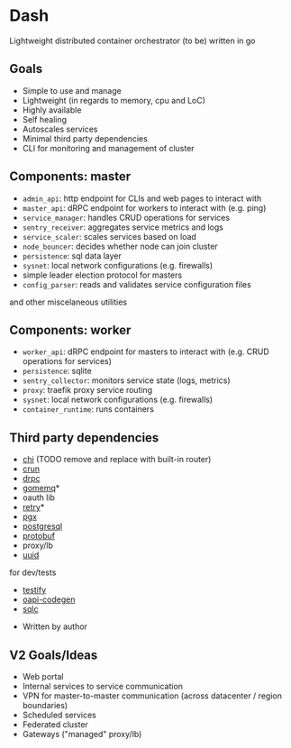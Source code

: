 # Dash
Lightweight distributed container orchestrator (to be) written in go

## Goals

- Simple to use and manage
- Lightweight (in regards to memory, cpu and LoC)
- Highly available
- Self healing
- Autoscales services
- Minimal third party dependencies
- CLI for monitoring and management of cluster

## Components: master
- `admin_api`: http endpoint for CLIs and web pages to interact with
- `master_api`: dRPC endpoint for workers to interact with (e.g. ping)
- `service_manager`: handles CRUD operations for services
- `sentry_receiver`: aggregates service metrics and logs
- `service_scaler`: scales services based on load
- `node_bouncer`: decides whether node can join cluster
- `persistence`: sql data layer
- `sysnet`: local network configurations (e.g. firewalls)
- simple leader election protocol for masters
- `config_parser`: reads and validates service configuration files

and other miscelaneous utilities

## Components: worker
- `worker_api`: dRPC endpoint for masters to interact with (e.g. CRUD operations for services)
- `persistence`: sqlite
- `sentry_collector`: monitors service state (logs, metrics)
- `proxy`: traefik proxy service routing
- `sysnet`: local network configurations (e.g. firewalls)
- `container_runtime`: runs containers

## Third party dependencies
- [chi](https://github.com/go-chi/chi) (TODO remove and replace with built-in router)
- [crun](https://github.com/containers/crun)
- [drpc](https://github.com/storj/drpc)
- [gomemq](https://github.com/chk-n/gomemq)*
- oauth lib
- [retry](https://github.com/chk-n/retry)* 
- [pgx](https://github.com/jackc/pgx)
- [postgresql](https://www.postgresql.org)
- [protobuf](https://github.com/golang/protobuf)
- proxy/lb
- [uuid](https://github.com/google/uuid)

for dev/tests
- [testify](https://github.com/stretchr/testify)
- [oapi-codegen](https://github.com/deepmap/oapi-codegen)
- [sqlc](https://github.com/sqlc-dev/sqlc)

* Written by author
## V2 Goals/Ideas
- Web portal
- Internal services to service communication
- VPN for master-to-master communication  (across datacenter / region boundaries)
- Scheduled services
- Federated cluster
- Gateways ("managed" proxy/lb)
